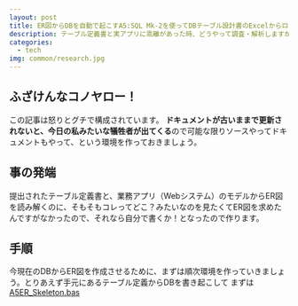 ```yaml
---
layout: post
title: ER図からDBを自動で起こすA5:SQL Mk-2を使ってDBテーブル設計書のExcelからローカルでSQL Serverを立てて開発環境でDBを実装してガチャガチャやるまでの全手順
description: テーブル定義書と実アプリに乖離があった時、どうやって調査・解析しますか？「ふざけんなコノヤロー」となった時になんとか解決するまでの試行錯誤を備忘録にしました。
categories:
  - tech
img: common/research.jpg
---
```


## ふざけんなコノヤロー！
この記事は怒りとグチで構成されています。
**ドキュメントが古いままで更新されないと、今日の私みたいな犠牲者が出てくる**ので可能な限りソースやってドキュメントもやって、という環境を作っておきましょう。

## 事の発端
提出されたテーブル定義書と、業務アプリ（Webシステム）のモデルからER図を読み解くのに、そもそもコレってどこ？みたいなのを見たくてER図を求めたんですがなかったので、それなら自分で書くか！となったので作ります。

## 手順
今現在のDBからER図を作成させるために、まずは順次環境を作っていきましょう。とりあえず手元にあるテーブル定義からDBを書き起こして
まずは[A5ER_Skeleton.bas](https://a5m2.mmatsubara.com/tips/er_skeleton/)
